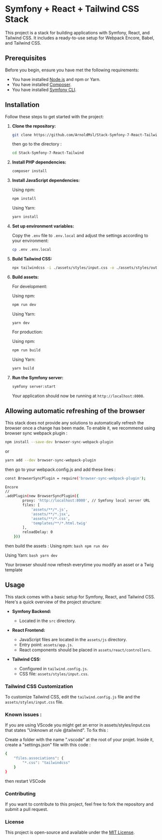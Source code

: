 # Symfony + React + Tailwind CSS Stack

This project is a stack for building applications with Symfony, React, and Tailwind CSS. It includes a ready-to-use setup for Webpack Encore, Babel, and Tailwind CSS.

## Prerequisites

Before you begin, ensure you have met the following requirements:
- You have installed [Node.js](https://nodejs.org/) and npm or Yarn.
- You have installed [Composer](https://getcomposer.org/).
- You have installed [Symfony CLI](https://symfony.com/download).

## Installation

Follow these steps to get started with the project:

1. **Clone the repository:**

    ```bash
    git clone https://github.com/ArnoldMsl/Stack-Symfony-7-React-Tailwind.git
    ```

    then go to the directory :

   ```bash
   cd Stack-Symfony-7-React-Tailwind
   ```

3. **Install PHP dependencies:**

    ```bash
    composer install
    ```

4. **Install JavaScript dependencies:**

    Using npm:
    ```bash
    npm install
    ```

    Using Yarn:
    ```bash
    yarn install
    ```

5. **Set up environment variables:**

    Copy the `.env` file to `.env.local` and adjust the settings according to your environment:

    ```bash
    cp .env .env.local
    ```
6. **Build Tailwind CSS:**

    ```bash
    npx tailwindcss -i ./assets/styles/input.css -o ./assets/styles/output.css --watch
    ```

7. **Build assets:**

    For development:

    Using npm:
    ```bash
    npm run dev
    ```

    Using Yarn:
    ```bash
    yarn dev
    ```

    For production:

    Using npm:
    ```bash
    npm run build
    ```

    Using Yarn:
    ```bash
    yarn build
    ```

8. **Run the Symfony server:**

    ```bash
    symfony server:start
    ```

    Your application should now be running at `http://localhost:8000`.

## Allowing automatic refreshing of the browser

This stack does not provide any solutions to automatically refresh the browser once a change has been made. To enable it, we recommend using browser sync webpack plugin :

```bash
npm install --save-dev browser-sync-webpack-plugin
```

or

```bash
yarn add --dev browser-sync-webpack-plugin
```

then go to your webpack.config.js and add these lines : 

```bash
const BrowserSyncPlugin = require('browser-sync-webpack-plugin');
```

```bash
Encore
//
.addPlugin(new BrowserSyncPlugin({
        proxy: 'http://localhost:8000', // Symfony local server URL
        files: [
            'assets/**/*.js',
            'assets/**/*.jsx',
            'assets/**/*.css',
            'templates/**/*.html.twig'
        ],
        reloadDelay: 0
    }))
```

then build the assets : 
 Using npm:
    ```bash
    npm run dev
    ```

 Using Yarn:
    ```bash
    yarn dev
    ```
    
Your browser should now refresh everytime you modify an asset or a Twig template

## Usage

This stack comes with a basic setup for Symfony, React, and Tailwind CSS. Here's a quick overview of the project structure:

- **Symfony Backend:**
  - Located in the `src` directory.

- **React Frontend:**
  - JavaScript files are located in the `assets/js` directory.
  - Entry point: `assets/app.js`.
  - React components should be placed in `assets/react/controllers`.

- **Tailwind CSS:**
  - Configured in `tailwind.config.js`.
  - CSS file: `assets/styles/input.css`.


### Tailwind CSS Customization

To customize Tailwind CSS, edit the `tailwind.config.js` file and the `assets/styles/input.css` file.

### Known issues :

If you are using VScode you might get an error in assets/styles/input.css that states "Unknown at rule @tailwind". To fix this :

Create a folder with the name ".vscode" at the root of your projet. Inside it, create a "settings.json" file with this code :

```bash
{
    "files.associations": {
        "*.css": "tailwindcss"
    }
}
```

then restart VSCode

### Contributing

If you want to contribute to this project, feel free to fork the repository and submit a pull request.

### License

This project is open-source and available under the [MIT License](LICENSE).


